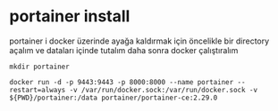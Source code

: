 # portainer install

portainer i docker üzerinde ayağa kaldırmak için öncelikle bir directory açalım ve dataları içinde tutalım daha sonra docker çalıştıralım

```
mkdir portainer

docker run -d -p 9443:9443 -p 8000:8000 --name portainer --restart=always -v /var/run/docker.sock:/var/run/docker.sock -v ${PWD}/portainer:/data portainer/portainer-ce:2.29.0
```
